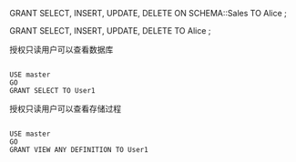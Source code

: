GRANT SELECT, INSERT, UPDATE, DELETE ON SCHEMA::Sales TO Alice ;

GRANT SELECT, INSERT, UPDATE, DELETE TO Alice ;

授权只读用户可以查看数据库
```mssql

USE master 
GO 
GRANT SELECT TO User1

```


授权只读用户可以查看存储过程
```mssql

USE master 
GO 
GRANT VIEW ANY DEFINITION TO User1

```
